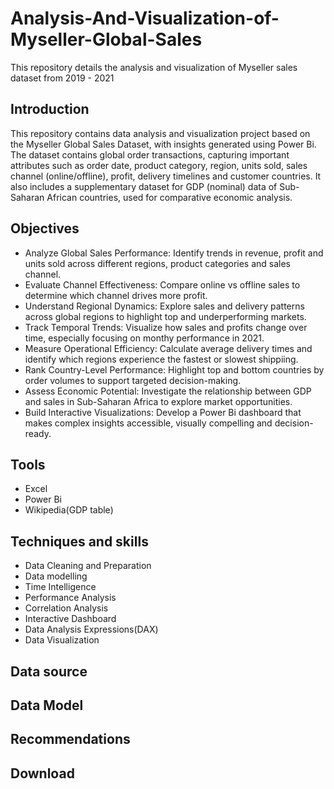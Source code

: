 # Analysis-And-Visualization-of-Myseller-Global-Sales
This repository details the analysis and visualization of Myseller sales dataset from 2019 - 2021

## Introduction
This repository contains data analysis and visualization project based on the Myseller Global Sales Dataset, with insights generated using Power Bi. The dataset contains global order transactions, capturing important attributes such as order date, product category, region, units sold, sales channel (online/offline), profit, delivery timelines and customer countries. It also includes a supplementary dataset for GDP (nominal) data of Sub-Saharan African countries, used for comparative economic analysis.

## Objectives
- Analyze Global Sales Performance: Identify trends in revenue, profit and units sold across different regions, product categories and sales channel.
- Evaluate Channel Effectiveness: Compare online vs offline sales to determine which channel drives more profit.
- Understand Regional Dynamics: Explore sales and delivery patterns across global regions to highlight top and underperforming markets.
- Track Temporal Trends: Visualize how sales and profits change over time, especially focusing on monthy performance in 2021.
- Measure Operational Efficiency: Calculate average delivery times and identify which regions experience the fastest or slowest shippiing.
- Rank Country-Level Performance: Highlight top and bottom countries by order volumes to support targeted decision-making.
- Assess Economic Potential: Investigate the relationship between GDP and sales in Sub-Saharan Africa to explore market opportunities.
- Build Interactive Visualizations: Develop a Power Bi dashboard that makes complex insights accessible, visually compelling and decision-ready.
 
## Tools
- Excel
- Power Bi
- Wikipedia(GDP table) 

## Techniques and skills
- Data Cleaning and Preparation
- Data modelling
- Time Intelligence
- Performance Analysis
- Correlation Analysis
- Interactive Dashboard
- Data Analysis Expressions(DAX)
- Data Visualization

## Data source

## Data Model


## Recommendations

## Download
